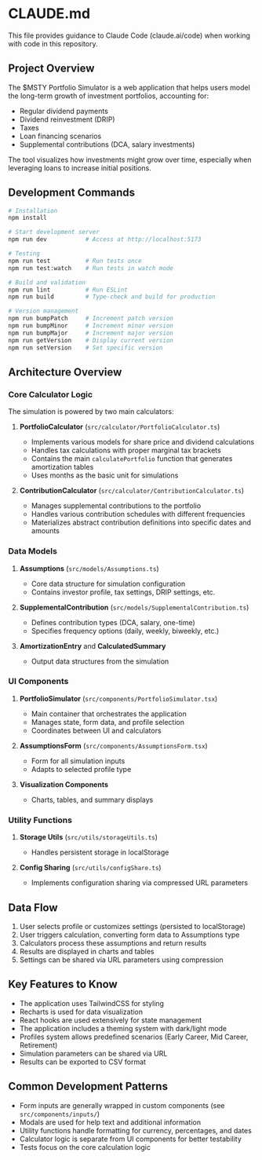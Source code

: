 # CLAUDE.md

This file provides guidance to Claude Code (claude.ai/code) when working with code in this repository.

## Project Overview

The $MSTY Portfolio Simulator is a web application that helps users model the long-term growth of investment portfolios, accounting for:
- Regular dividend payments
- Dividend reinvestment (DRIP)
- Taxes
- Loan financing scenarios
- Supplemental contributions (DCA, salary investments)

The tool visualizes how investments might grow over time, especially when leveraging loans to increase initial positions.

## Development Commands

```bash
# Installation
npm install

# Start development server
npm run dev           # Access at http://localhost:5173

# Testing
npm run test          # Run tests once
npm run test:watch    # Run tests in watch mode

# Build and validation
npm run lint          # Run ESLint
npm run build         # Type-check and build for production

# Version management
npm run bumpPatch     # Increment patch version
npm run bumpMinor     # Increment minor version
npm run bumpMajor     # Increment major version
npm run getVersion    # Display current version
npm run setVersion    # Set specific version
```

## Architecture Overview

### Core Calculator Logic

The simulation is powered by two main calculators:

1. **PortfolioCalculator** (`src/calculator/PortfolioCalculator.ts`)
   - Implements various models for share price and dividend calculations
   - Handles tax calculations with proper marginal tax brackets
   - Contains the main `calculatePortfolio` function that generates amortization tables
   - Uses months as the basic unit for simulations

2. **ContributionCalculator** (`src/calculator/ContributionCalculator.ts`)
   - Manages supplemental contributions to the portfolio
   - Handles various contribution schedules with different frequencies
   - Materializes abstract contribution definitions into specific dates and amounts

### Data Models

1. **Assumptions** (`src/models/Assumptions.ts`)
   - Core data structure for simulation configuration
   - Contains investor profile, tax settings, DRIP settings, etc.

2. **SupplementalContribution** (`src/models/SupplementalContribution.ts`)
   - Defines contribution types (DCA, salary, one-time)
   - Specifies frequency options (daily, weekly, biweekly, etc.)

3. **AmortizationEntry** and **CalculatedSummary**
   - Output data structures from the simulation

### UI Components

1. **PortfolioSimulator** (`src/components/PortfolioSimulator.tsx`)
   - Main container that orchestrates the application
   - Manages state, form data, and profile selection
   - Coordinates between UI and calculators

2. **AssumptionsForm** (`src/components/AssumptionsForm.tsx`)
   - Form for all simulation inputs
   - Adapts to selected profile type

3. **Visualization Components**
   - Charts, tables, and summary displays

### Utility Functions

1. **Storage Utils** (`src/utils/storageUtils.ts`)
   - Handles persistent storage in localStorage

2. **Config Sharing** (`src/utils/configShare.ts`)
   - Implements configuration sharing via compressed URL parameters

## Data Flow

1. User selects profile or customizes settings (persisted to localStorage)
2. User triggers calculation, converting form data to Assumptions type
3. Calculators process these assumptions and return results
4. Results are displayed in charts and tables
5. Settings can be shared via URL parameters using compression

## Key Features to Know

- The application uses TailwindCSS for styling
- Recharts is used for data visualization
- React hooks are used extensively for state management
- The application includes a theming system with dark/light mode
- Profiles system allows predefined scenarios (Early Career, Mid Career, Retirement)
- Simulation parameters can be shared via URL
- Results can be exported to CSV format

## Common Development Patterns

- Form inputs are generally wrapped in custom components (see `src/components/inputs/`)
- Modals are used for help text and additional information
- Utility functions handle formatting for currency, percentages, and dates
- Calculator logic is separate from UI components for better testability
- Tests focus on the core calculation logic